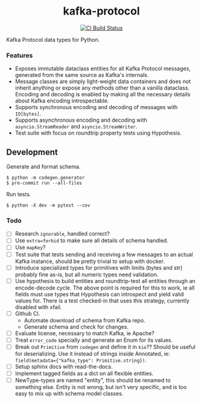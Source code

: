 <h1 align=center>kafka-protocol</h1>

<p align=center>
    <a href=https://github.com/aiven/python-kafka-protocol/actions?query=workflow%3ACI+branch%3Amain><img src=https://github.com/aiven/python-kafka-protocol/workflows/CI/badge.svg alt="CI Build Status"></a>
</p>

Kafka Protocol data types for Python.

### Features

- Exposes immutable dataclass entities for all Kafka Protocol messages, generated from
  the same source as Kafka's internals.
- Message classes are simply light-weight data containers and does not inherit anything
  or expose any methods other than a vanilla dataclass. Encoding and decoding is enabled
  by making all the necessary details about Kafka encoding introspectable.
- Supports synchronous encoding and decoding of messages with `IO[bytes]`.
- Supports asynchronous encoding and decoding with `asyncio.StreamReader` and
  `asyncio.StreamWriter`.
- Test suite with focus on roundtrip property tests using Hypothesis.

## Development

Generate and format schema.

```shell
$ python -m codegen.generator
$ pre-commit run --all-files
```

Run tests.

```shell
$ python -X dev -m pytest --cov
```

### Todo

- [ ] Research `ignorable`, handled correct?
- [ ] Use `extra=forbid` to make sure all details of schema handled.
- [ ] Use `mapKey`?
- [ ] Test suite that tests sending and receiving a few messages to an actual Kafka
      instance, should be pretty trivial to setup with docker.
- [ ] Introduce specialized types for primitives with limits (bytes and str) probably
      fine as-is, but all numeric types need validation.
- [ ] Use hypothesis to build entities and roundtrip-test all entities through an
      encode-decode cycle. The above point is required for this to work, ie all fields
      must use types that Hypothesis can introspect and yield valid values for. There is
      a test checked-in that uses this strategy, currently disabled with xfail.
- [ ] Github CI.
  - Automate download of schema from Kafka repo.
  - Generate schema and check for changes.
- [ ] Evaluate license, necessary to match Kafka, ie Apache?
- [ ] Treat `error_code` specially and generate an Enum for its values.
- [ ] Break out `Primitive` from `codegen` and define it in `kio`?? Should be useful for
      deserializing. Use it instead of strings inside Annotated, ie:
      `field(metadata={"kafka_type": Primitive.string})`.
- [ ] Setup sphinx docs with read-the-docs.
- [ ] Implement tagged fields as a dict on all flexible entities.
- [ ] NewType-types are named "entity", this should be renamed to something else. Entity
      is not wrong, but isn't very specific, and is too easy to mix up with schema model
      classes.

[revert]: https://github.com/python/cpython/issues/82423
